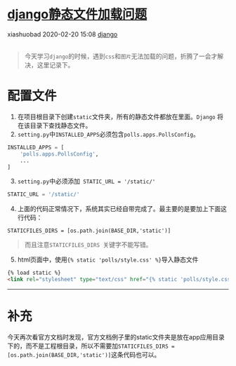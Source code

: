 <div class="blog-article">
<h1><a href="p.html?p=\django\django静态文件加载问题" class="title">django静态文件加载问题</a></h1>
<span class="author">xiashuobad</span>
<span class="time">2020-02-20 15:08</span>
<span><a href="tags.html?t=django" class="tag">django</a></span>
</div>
<br/>

> 今天学习`django`的时候，遇到`css`和`图片`无法加载的问题，折腾了一会才解决，这里记录下。

# 配置文件
1. 在项目根目录下创建`static`文件夹，所有的静态文件都放在里面。`Django` 将在该目录下查找静态文件。
2. `setting.py`中`INSTALLED_APPS`必须包含`polls.apps.PollsConfig`。

```python
INSTALLED_APPS = [
    'polls.apps.PollsConfig',
    ...
]
```
3. `setting.py`中必须添加` STATIC_URL = '/static/'`

```python
STATIC_URL = '/static/'
```
4. 上面的代码正常情况下，系统其实已经自带完成了。最主要的是要加上下面这行代码：

```
STATICFILES_DIRS = [os.path.join(BASE_DIR,'static')]
```
> 而且注意`STATICFILES_DIRS `关键字不能写错。

5. html页面中，使用`{% static 'polls/style.css' %}`导入静态文件

```html
{% load static %}
<link rel="stylesheet" type="text/css" href="{% static 'polls/style.css' %}">
```
***********
# 补充
今天再次看官方文档时发现，官方文档例子里的static文件夹是放在app应用目录下的，而不是工程根目录，所以不需要加`STATICFILES_DIRS = [os.path.join(BASE_DIR,'static')]`这条代码也可以。